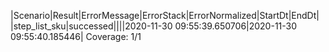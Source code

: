 |Scenario|Result|ErrorMessage|ErrorStack|ErrorNormalized|StartDt|EndDt|
|step_list_sku|successed||||2020-11-30 09:55:39.650706|2020-11-30 09:55:40.185446|
Coverage: 1/1
